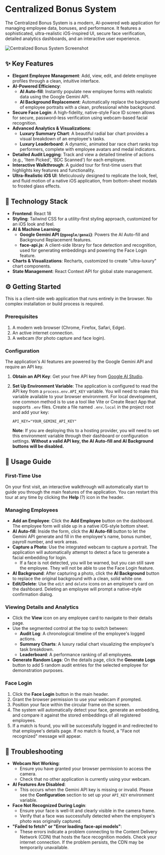 # Centralized Bonus System

The Centralized Bonus System is a modern, AI-powered web application for managing employee data, bonuses, and performance. It features a sophisticated, ultra-realistic iOS-inspired UI, secure face verification, detailed analytics dashboards, and an interactive user experience.

![Centralized Bonus System Screenshot](https://i.imgur.com/example.png) <!-- Placeholder: Replace with an actual screenshot -->

## ✨ Key Features

-   **Elegant Employee Management**: Add, view, edit, and delete employee profiles through a clean, intuitive interface.
-   **AI-Powered Efficiency**:
    -   **AI Auto-fill**: Instantly populate new employee forms with realistic data using the Google Gemini API.
    -   **AI Background Replacement**: Automatically replace the background of employee portraits with a clean, professional white background.
-   **Secure Face Login**: A high-fidelity, native-style Face ID screen allows for secure, password-less verification using webcam-based facial recognition.
-   **Advanced Analytics & Visualizations**:
    -   **Luxury Summary Chart**: A beautiful radial bar chart provides a visual breakdown of an employee's tasks.
    -   **Luxury Leaderboard**: A dynamic, animated bar race chart ranks top performers, complete with employee avatars and medal indicators.
-   **Detailed Audit Logging**: Track and view a detailed timeline of actions (e.g., 'Item Picked', 'BDC Scanned') for each employee.
-   **Interactive Walkthrough**: A guided tour for first-time users that highlights key features and functionality.
-   **Ultra-Realistic iOS UI**: Meticulously designed to replicate the look, feel, and fluid motion of a native iOS application, from bottom-sheet modals to frosted glass effects.

## 🚀 Technology Stack

-   **Frontend**: React 18
-   **Styling**: Tailwind CSS for a utility-first styling approach, customized for an iOS look and feel.
-   **AI & Machine Learning**:
    -   **Google Gemini API (`@google/genai`)**: Powers the AI Auto-fill and Background Replacement features.
    -   **face-api.js**: A client-side library for face detection and recognition, used for generating embeddings and powering the Face Login feature.
-   **Charts & Visualizations**: Recharts, customized to create "ultra-luxury" chart components.
-   **State Management**: React Context API for global state management.

## ⚙️ Getting Started

This is a client-side web application that runs entirely in the browser. No complex installation or build process is required.

### Prerequisites

1.  A modern web browser (Chrome, Firefox, Safari, Edge).
2.  An active internet connection.
3.  A webcam (for photo capture and face login).

### Configuration

The application's AI features are powered by the Google Gemini API and require an API key.

1.  **Obtain an API Key**: Get your free API key from [Google AI Studio](https://aistudio.google.com/app/apikey).
2.  **Set Up Environment Variable**: The application is configured to read the API key from a `process.env.API_KEY` variable. You will need to make this variable available to your browser environment. For local development, one common method is to use a tool like Vite or Create React App that supports `.env` files. Create a file named `.env.local` in the project root and add your key:

    ```
    API_KEY="YOUR_GEMINI_API_KEY"
    ```

    **Note**: If you are deploying this to a hosting provider, you will need to set this environment variable through their dashboard or configuration settings. **Without a valid API key, the AI Auto-fill and AI Background buttons will be disabled.**

## 📖 Usage Guide

### First-Time Use

On your first visit, an interactive walkthrough will automatically start to guide you through the main features of the application. You can restart this tour at any time by clicking the **Help** (?) icon in the header.

### Managing Employees

-   **Add an Employee**: Click the **Add Employee** button on the dashboard. The employee form will slide up in a native iOS-style bottom sheet.
-   **AI Auto-fill**: Inside the form, click the **AI Auto-fill** button to let the Gemini API generate and fill in the employee's name, bonus number, payroll number, and work areas.
-   **Capture a Photo**: Use the integrated webcam to capture a portrait. The application will automatically attempt to detect a face to generate a facial embedding for login.
    -   If a face is not detected, you will be warned, but you can still save the employee. They will not be able to use the Face Login feature.
-   **AI Background**: After capturing a photo, click the **AI Background** button to replace the original background with a clean, solid white one.
-   **Edit/Delete**: Use the `edit` and `delete` icons on an employee's card on the dashboard. Deleting an employee will prompt a native-style confirmation dialog.

### Viewing Details and Analytics

-   Click the **View** icon on any employee card to navigate to their details page.
-   Use the segmented control at the top to switch between:
    -   **Audit Log**: A chronological timeline of the employee's logged actions.
    -   **Summary Charts**: A luxury radial chart visualizing the employee's task breakdown.
    -   **Leaderboard**: A performance ranking of all employees.
-   **Generate Random Logs**: On the details page, click the **Generate Logs** button to add 5 random audit entries for the selected employee for demonstration purposes.

### Face Login

1.  Click the **Face Login** button in the main header.
2.  Grant the browser permission to use your webcam if prompted.
3.  Position your face within the circular frame on the screen.
4.  The system will automatically detect your face, generate an embedding, and compare it against the stored embeddings of all registered employees.
5.  If a match is found, you will be successfully logged in and redirected to that employee's details page. If no match is found, a "Face not recognized" message will appear.

## 🔧 Troubleshooting

-   **Webcam Not Working**:
    -   Ensure you have granted your browser permission to access the camera.
    -   Check that no other application is currently using your webcam.
-   **AI Features Are Disabled**:
    -   This occurs when the Gemini API key is missing or invalid. Please see the **Configuration** section to set up your `API_KEY` environment variable.
-   **Face Not Recognized During Login**:
    -   Ensure your face is well-lit and clearly visible in the camera frame.
    -   Verify that a face was successfully detected when the employee's photo was originally captured.
-   **"Failed to fetch" or "Error loading face-api models"**:
    -   These errors indicate a problem connecting to the Content Delivery Network (CDN) that hosts the face recognition models. Check your internet connection. If the problem persists, the CDN may be temporarily unavailable.
